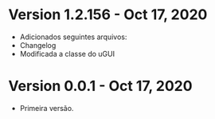 # Version 1.2.156 - Oct 17, 2020
* Adicionados seguintes arquivos:
* Changelog
* Modificada a classe do uGUI

# Version 0.0.1 - Oct 17, 2020
* Primeira versão.
